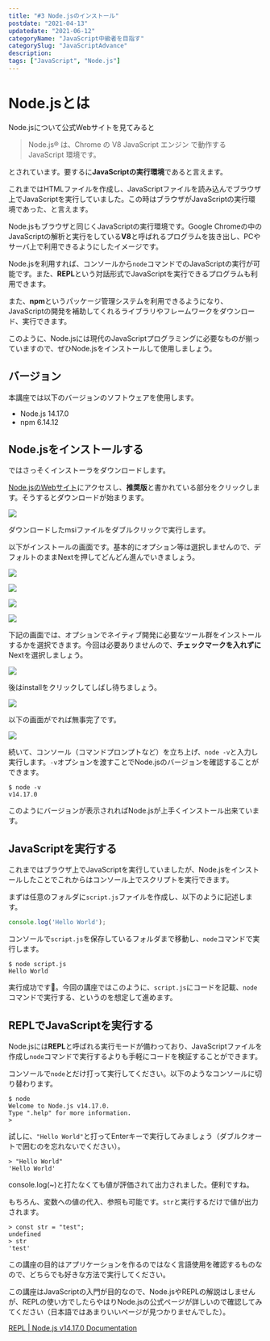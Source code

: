 ```yaml
---
title: "#3 Node.jsのインストール"
postdate: "2021-04-13"
updatedate: "2021-06-12"
categoryName: "JavaScript中級者を目指す"
categorySlug: "JavaScriptAdvance"
description: 
tags: ["JavaScript", "Node.js"]
---
```


# Node.jsとは

Node.jsについて公式Webサイトを見てみると

> Node.js® は、Chrome の V8 JavaScript エンジン で動作する JavaScript 環境です。

とされています。要するに**JavaScriptの実行環境**であると言えます。

これまではHTMLファイルを作成し、JavaScriptファイルを読み込んでブラウザ上でJavaScriptを実行していました。この時はブラウザがJavaScriptの実行環境であった、と言えます。

Node.jsもブラウザと同じくJavaScriptの実行環境です。Google Chromeの中のJavaScriptの解析と実行をしている**V8**と呼ばれるプログラムを抜き出し、PCやサーバ上で利用できるようにしたイメージです。

Node.jsを利用すれば、コンソールから`node`コマンドでのJavaScriptの実行が可能です。また、**REPL**という対話形式でJavaScriptを実行できるプログラムも利用できます。

また、**npm**というパッケージ管理システムを利用できるようになり、JavaScriptの開発を補助してくれるライブラリやフレームワークをダウンロード、実行できます。

このように、Node.jsには現代のJavaScriptプログラミングに必要なものが揃っていますので、ぜひNode.jsをインストールして使用しましょう。

## バージョン

本講座では以下のバージョンのソフトウェアを使用します。

- Node.js 14.17.0
- npm 6.14.12

## Node.jsをインストールする

ではさっそくインストーラをダウンロードします。

[Node.jsのWebサイト](https://nodejs.org/ja/)にアクセスし、**推奨版**と書かれている部分をクリックします。そうするとダウンロードが始まります。

![](./images/image01.png)

ダウンロードしたmsiファイルをダブルクリックで実行します。

以下がインストールの画面です。基本的にオプション等は選択しませんので、デフォルトのままNextを押してどんどん進んでいきましょう。

![](./images/image02.png)

![](./images/image03.png)

![](./images/image04.png)

![](./images/image05.png)

下記の画面では、オプションでネイティブ開発に必要なツール群をインストールするかを選択できます。今回は必要ありませんので、**チェックマークを入れずに**Nextを選択しましょう。

![](./images/image06.png)

後はinstallをクリックしてしばし待ちましょう。

![](./images/image07.png)

以下の画面がでれば無事完了です。

![](./images/image08.png)

続いて、コンソール（コマンドプロンプトなど）を立ち上げ、`node -v`と入力し実行します。`-v`オプションを渡すことでNode.jsのバージョンを確認することができます。

```
$ node -v
v14.17.0
```

このようにバージョンが表示されればNode.jsが上手くインストール出来ています。

## JavaScriptを実行する

これまではブラウザ上でJavaScriptを実行していましたが、Node.jsをインストールしたことでこれからはコンソール上でスクリプトを実行できます。

まずは任意のフォルダに`script.js`ファイルを作成し、以下のように記述します。

```javascript:title=script.js
console.log('Hello World');
```

コンソールで`script.js`を保存しているフォルダまで移動し、`node`コマンドで実行します。

```console
$ node script.js 
Hello World
```

実行成功です🎊。今回の講座ではこのように、`script.js`にコードを記載、`node`コマンドで実行する、というのを想定して進めます。

## REPLでJavaScriptを実行する

Node.jsには**REPL**と呼ばれる実行モードが備わっており、JavaScriptファイルを作成し`node`コマンドで実行するよりも手軽にコードを検証することができます。

コンソールで`node`とだけ打って実行してください。以下のようなコンソールに切り替わります。

```node
$ node
Welcome to Node.js v14.17.0.
Type ".help" for more information.
> 
```

試しに、`"Hello World"`と打ってEnterキーで実行してみましょう（ダブルクオートで囲むのを忘れないでください）。

```node
> "Hello World"
'Hello World'
```

console.log(~)と打たなくても値が評価されて出力されました。便利ですね。

もちろん、変数への値の代入、参照も可能です。`str`と実行するだけで値が出力されます。

```
> const str = "test";
undefined
> str
'test'
```

この講座の目的はアプリケーションを作るのではなく言語使用を確認するものなので、どちらでも好きな方法で実行してください。

<aside>
この講座はJavaScriptの入門が目的なので、Node.jsやREPLの解説はしませんが、REPLの使い方でしたらやはりNode.jsの公式ページが詳しいので確認してみてください（日本語ではあまりいいページが見つかりませんでした）。

[REPL | Node.js v14.17.0 Documentation](https://nodejs.org/dist/latest-v14.x/docs/api/repl.html)
</aside>


